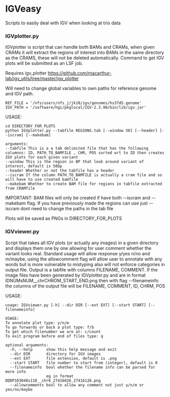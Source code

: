 # IGVeasy

Scripts to easily deal with IGV when looking at trio data

### IGVplotter.py

IGVplotter is script that can handle both BAMs and CRAMs, when given CRAMs it will extract the regions of interest into BAMs in the same directory as the CRAMS,
these will not be deleted automatically. Command to get IGV plots will be submitted as an LSF job.

Requires igv_plotter https://github.com/macarthur-lab/igv_utils/tree/master/igv_plotter

Will need to change global variables to own paths for reference genome and IGV path.
```
REF_FILE = '/nfs/users/nfs_j/jk18/igv/genomes/hs37d5.genome'
IGV_PATH = '/software/hgi/pkglocal/IGV-2.3.90/bin/lib/igv.jar' 
```


USAGE:
```
cd DIRECTORY_FOR_PLOTS
python IGVplotter.py --tabfile REGIONS.tab [--window 50] [--header] [--iscram] [--makebam]

arguments:
--tabfile This is a a tab delimited file that has the following columnns: ID, PATH_TO_BAMFILE , CHR, POS sorted wrt to ID then creates IGV plots for each given variant
--window This is the region in BP that look around variant of interest, default is 50bp
--header Whether or not the tabfile has a header
--iscram If the column PATH_TO_BAMFILE is actually a cram file and so will have to use created bamfile
--makebam Whether to create BAM file for regions in tabfile extracted from CRAMfile
```
IMPORTANT: BAM files will only be created if have both --iscram and --makebam flag. If you have previously made the regions can use just --iscram dont need to change the paths in the tab file

Plots will be saved as PNGs in DIRECTORY_FOR_PLOTS

### IGVviewer.py

Script that takes all IGV plots (or actually any images) in a given directory and displays them one by one allowing for user comment whether the variant
looks real. Standard usage will allow response y/yes n/no and m/maybe, using the allowcomment flag will allow user to annotate with any words but is more vulnerable to mistyping
also will not enforce categories in output file. Output is a tabfile with columns FILENAME, COMMENT. If the image files have been generated by IGVplotter.py and are in format
IDNUMsNUM__chrCHROM_START_END.png then with flag --filenameinfo the columns of the output file will be FILENAME, COMMENT, ID, CHRM, POS

USAGE:
```
usage: IGVviewer.py [-h] --dir DIR [--ext EXT] [--start START] [--filenameinfo]

USAGE: 
To annotate plot type: y/n/m 
To go forwards or back a plot type: f/b 
To get which filenumber we are at: c/count
To exit program before end of files type: q

optional arguments:
  -h, --help      show this help message and exit
  --dir DIR       directory for IGV images
  --ext EXT       file extension, default is .png
  --start START   file number to start from (integer), default is 0
  --filenameinfo  bool whether the filename info can be parsed for more info
                  eg in format DDDP103048s118__chr6_27416026_27416126.png
  --allowcomments bool to allow any comment not just y/n/m or yes/no/maybe
```

